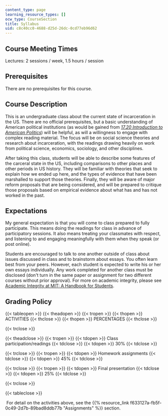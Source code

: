 ```yaml
---
content_type: page
learning_resource_types: []
ocw_type: CourseSection
title: Syllabus
uid: c8c40cc0-4688-d25d-26dc-0cd77eb96d62
---
```


Course Meeting Times 
---------------------

Lectures: 2 sessions / week, 1.5 hours / session

Prerequisites
-------------

There are no prerequisites for this course.

Course Description
------------------

This is an undergraduate class about the current state of incarceration in the US. There are no official prerequisites, but a basic understanding of American political institutions (as would be gained from _[17.20 Introduction to American Politics](/courses/17-20-introduction-to-american-politics-spring-2013)_) will be helpful, as will a willingness to engage with complex reading material. The focus will be on social science theories and research about incarceration, with the readings drawing heavily on work from political science, economics, sociology, and other disciplines.

After taking this class, students will be able to describe some features of the carceral state in the US, including comparisons to other places and other periods in US history. They will be familiar with theories that seek to explain how we ended up here, and the types of evidence that have been marshalled to support those theories. Finally, they will be aware of major reform proposals that are being considered, and will be prepared to critique those proposals based on empirical evidence about what has and has not worked in the past.

Expectations
------------

My general expectation is that you will come to class prepared to fully participate. This means doing the readings for class in advance of participatory sessions. It also means treating your classmates with respect, and listening to and engaging meaningfully with them when they speak (or post online).

Students are encouraged to talk to one another outside of class about issues discussed in class and to brainstorm about essays. You often learn best from your peers. However, each student is expected to write his or her own essays individually. Any work completed for another class must be disclosed (don't turn in the same paper or assignment for two different courses without prior approval). For more on academic integrity, please see [Academic Integrity at MIT: A Handbook for Students](http://integrity.mit.edu/). 

Grading Policy
--------------

{{< tableopen >}}
{{< theadopen >}}
{{< tropen >}}
{{< thopen >}}
ACTIVITIES
{{< thclose >}}
{{< thopen >}}
PERCENTAGES
{{< thclose >}}

{{< trclose >}}

{{< theadclose >}}
{{< tropen >}}
{{< tdopen >}}
Class participation/readings
{{< tdclose >}}
{{< tdopen >}}
30%
{{< tdclose >}}

{{< trclose >}}
{{< tropen >}}
{{< tdopen >}}
Homework assignments
{{< tdclose >}}
{{< tdopen >}}
45%
{{< tdclose >}}

{{< trclose >}}
{{< tropen >}}
{{< tdopen >}}
Final presentation
{{< tdclose >}}
{{< tdopen >}}
25%
{{< tdclose >}}

{{< trclose >}}

{{< tableclose >}}

 For detail on the activities above, see the {{% resource_link f633127a-fb5f-0c49-2d7b-89bad8ddb77b "Assignments" %}} section.